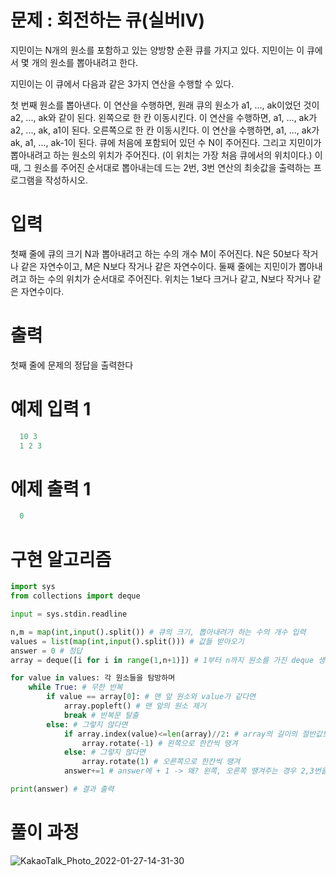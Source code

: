 # 문제 : 회전하는 큐(실버IV)

지민이는 N개의 원소를 포함하고 있는 양방향 순환 큐를 가지고 있다. 지민이는 이 큐에서 몇 개의 원소를 뽑아내려고 한다.

지민이는 이 큐에서 다음과 같은 3가지 연산을 수행할 수 있다.

첫 번째 원소를 뽑아낸다. 이 연산을 수행하면, 원래 큐의 원소가 a1, ..., ak이었던 것이 a2, ..., ak와 같이 된다.
왼쪽으로 한 칸 이동시킨다. 이 연산을 수행하면, a1, ..., ak가 a2, ..., ak, a1이 된다.
오른쪽으로 한 칸 이동시킨다. 이 연산을 수행하면, a1, ..., ak가 ak, a1, ..., ak-1이 된다.
큐에 처음에 포함되어 있던 수 N이 주어진다. 그리고 지민이가 뽑아내려고 하는 원소의 위치가 주어진다. (이 위치는 가장 처음 큐에서의 위치이다.) 이때, 그 원소를 주어진 순서대로 뽑아내는데 드는 2번, 3번 연산의 최솟값을 출력하는 프로그램을 작성하시오.

# 입력
첫째 줄에 큐의 크기 N과 뽑아내려고 하는 수의 개수 M이 주어진다. N은 50보다 작거나 같은 자연수이고, M은 N보다 작거나 같은 자연수이다. 둘째 줄에는 지민이가 뽑아내려고 하는 수의 위치가 순서대로 주어진다. 위치는 1보다 크거나 같고, N보다 작거나 같은 자연수이다.

# 출력
첫째 줄에 문제의 정답을 출력한다

# 예제 입력 1
```python
  10 3
  1 2 3
```

# 에제 출력 1
```python
  0
```

# 구현 알고리즘

```python
import sys
from collections import deque

input = sys.stdin.readline

n,m = map(int,input().split()) # 큐의 크기, 뽑아내려가 하는 수의 개수 입력
values = list(map(int,input().split())) # 값들 받아오기
answer = 0 # 정답
array = deque([i for i in range(1,n+1)]) # 1부터 n까지 원소를 가진 deque 생성

for value in values: 각 원소들을 탐방하며
    while True: # 무한 반복
        if value == array[0]: # 맨 앞 원소와 value가 같다면
            array.popleft() # 맨 앞의 원소 제거
            break # 반복문 탈출
        else: # 그렇지 않다면
            if array.index(value)<=len(array)//2: # array의 길이의 절반값보다 값의 index 값이 작거나 같다면
                array.rotate(-1) # 왼쪽으로 한칸씩 땡겨
            else: # 그렇지 않다면
                array.rotate(1) # 오른쪽으로 한칸씩 땡겨
            answer+=1 # answer에 + 1 -> 왜? 왼쪽, 오른쪽 땡겨주는 경우 2,3번을 수행했기 때문에

print(answer) # 결과 출력
```

# 풀이 과정
![KakaoTalk_Photo_2022-01-27-14-31-30](https://user-images.githubusercontent.com/69062776/151297733-3481a676-ad1a-42fb-a763-054ceeaa1f64.jpeg)

